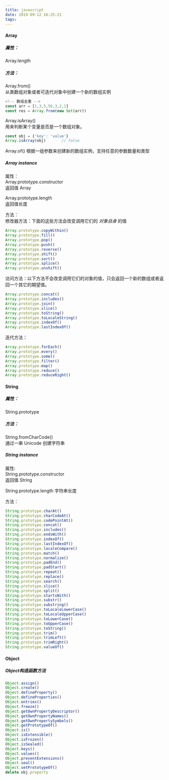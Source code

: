```yaml
---
title: javascript
date: 2019-09-12 16:25:21
tags:
---
```


#### Array
##### 属性：
Array.length
##### 方法：
Array.from()  
从类数组对象或者可迭代对象中创建一个新的数组实例  
```javascript
<!-- 数组去重 -->
const arr = [1,3,5,56,3,2,1]
const res = Array.from(new Set(arr))
```
Array.isArray()  
用来判断某个变量是否是一个数组对象。
```javascript
const obj = {'key': 'value'}
Array.isArray(obj)       // false
```

Array.of()
根据一组参数来创建新的数组实例，支持任意的参数数量和类型  

##### Array instance
属性：  
Array.prototype.constructor  
返回值 Array  

Array.prototype.length  
返回值长度  

方法：  
修改器方法：下面的这些方法会改变调用它们的 *对象自身* 的值    
```javascript
Array.prototype.copyWithin()
Array.prototype.fill()
Array.prototype.pop()
Array.prototype.push()
Array.prototype.reverse()
Array.prototype.shift()
Array.prototype.sort()
Array.prototype.splice()
Array.prototype.unshift()
```
访问方法：以下方法不会改变调用它们的对象的值，只会返回一个新的数组或者返回一个其它的期望值。
```javascript
Array.prototype.concat()
Array.prototype.includes()
Array.prototype.join()
Array.prototype.slice()
Array.prototype.toString()
Array.prototype.toLocaleString()
Array.prototype.indexOf()
Array.prototype.lastIndexOf()
```
迭代方法：
```javascript
Array.prototype.forEach()
Array.prototype.every()
Array.prototype.some()
Array.prototype.filter()
Array.prototype.map()
Array.prototype.reduce()
Array.prototype.reduceRight()
```

#### String
##### 属性：  
String.prototype  

##### 方法：  
String.fromCharCode()   
通过一串 Unicode 创建字符串

##### String instance
属性:  
String.prototype.constructor  
返回值 String  

String.prototype.length
字符串长度  

方法：  
```javascript
String.prototype.charAt()
String.prototype.charCodeAt()
String.prototype.codePointAt()
String.prototype.concat()
String.prototype.includes()
String.prototype.endsWith()
String.prototype.indexOf()
String.prototype.lastIndexOf()
String.prototype.localeCompare()
String.prototype.match()
String.prototype.normalize()
String.prototype.padEnd()
String.prototype.padStart()
String.prototype.repeat()
String.prototype.replace()
String.prototype.search()
String.prototype.slice()
String.prototype.split()
String.prototype.startsWith()
String.prototype.substr()
String.prototype.substring()
String.prototype.toLocaleLowerCase()
String.prototype.toLocaleUpperCase()
String.prototype.toLowerCase()
String.prototype.toUpperCase()
String.prototype.toString()
String.prototype.trim()
String.prototype.trimLeft()
String.prototype.trimRight()
String.prototype.valueOf()
```

#### Object
##### Object构造函数方法
```javascript
Object.assign()
Object.create()
Object.defineProperty()
Object.defineProperties()
Object.entries()
Object.freeze()
Object.getOwnPropertyDescriptor()
Object.getOwnPropertyNames()
Object.getOwnPropertySymbols()
Object.getPrototypeOf()
Object.is()
Object.isExtensible()
Object.isFrozen()
Object.isSealed()
Object.keys()
Object.values()
Object.preventExtensions()
Object.seal()
Object.setPrototypeOf()
delete obj.property
```




